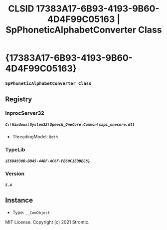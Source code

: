﻿---
title: "CLSID 17383A17-6B93-4193-9B60-4D4F99C05163 | SpPhoneticAlphabetConverter Class"
excerpt: What is COM-Object CLSID 17383A17-6B93-4193-9B60-4D4F99C05163?
---

# {17383A17-6B93-4193-9B60-4D4F99C05163}

### `SpPhoneticAlphabetConverter Class`

## Registry


### InprocServer32

##### `C:\Windows\System32\Speech_OneCore\Common\sapi_onecore.dll`
* ThreadingModel: `Both`

### TypeLib

##### `{E6DA930B-BBA5-44DF-AC6F-FE60C1EDDEC8}`

### Version

##### `5.4`

## Instance

* Type: `__ComObject`

MIT License. Copyright (c) 2021 Strontic.


